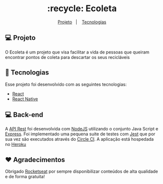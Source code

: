 <h1 align="center">
 :recycle: Ecoleta
</h1>

<p align="center">
  <a href="#-projeto">Projeto</a>&nbsp;&nbsp;&nbsp;|&nbsp;&nbsp;&nbsp;
  <a href="#rocket-tecnologias">Tecnologias</a>
</p>

## :computer: Projeto

O Ecoleta é um projeto que visa facilitar a vida de pessoas que queiram encontrar pontos de coleta para descartar os seus recicláveis

## :rocket: Tecnologias

Esse projeto foi desenvolvido com as seguintes tecnologias:

- [React](https://reactjs.org)
- [React Native](https://facebook.github.io/react-native/)

## :computer: Back-end

A [API Rest](https://github.com/carlosdaniiel07/ecoleta-back-end) foi desenvolvida com [NodeJS](https://github.com/nodejs/node) utilizando o conjunto Java Script e [Express](https://github.com/expressjs/express). Foi implementado uma pequena suite de testes com [Jest](https://github.com/facebook/jest) que por sua vez são executados através do [Circle CI](https://circleci.com/). A aplicação está hospedada no [Heroku](https://ecoleta-node-api.herokuapp.com/)

## :heart: Agradecimentos

Obrigado [Rocketseat](https://github.com/Rocketseat) por sempre disponibilizar conteúdos de alta qualidade e de forma gratuita!


